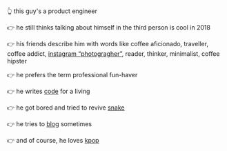 👆 this guy's a product engineer

👉 he still thinks talking about himself in the third person is cool in 2018

👉 his friends describe him with words like coffee aficionado, traveller, coffee addict, [instagram “photogragher”](https://www.instagram.com/itskwanyall), reader, thinker, minimalist, coffee hipster

👉 he prefers the term professional fun-haver

👉 he writes [code](https://www.github.com/kwanman) for a living

👉 he got bored and tried to revive [snake](/snake)

👉 he tries to [blog](/blog) sometimes

👉 and of course, he loves [kpop](https://youtu.be/Nu2yQ1zYDYU)

